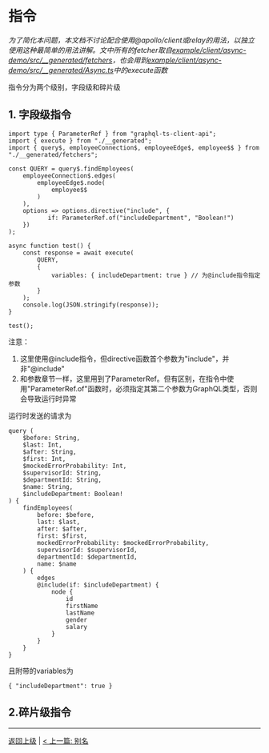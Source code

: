 # 指令

*为了简化本问题，本文档不讨论配合使用@apollo/client或relay的用法，以独立使用这种最简单的用法讲解。文中所有的fetcher取自[example/client/async-demo/src/__generated/fetchers](example/client/async-demo/src/__generated/fetchers)，也会用到[example/client/async-demo/src/__generated/Async.ts](example/client/async-demo/src/__generated/Async.ts)中的execute函数*

指令分为两个级别，字段级和碎片级

## 1. 字段级指令
```
import type { ParameterRef } from "graphql-ts-client-api";
import { execute } from "./__generated";
import { query$, employeeConnection$, employeeEdge$, employee$$ } from "./__generated/fetchers";

const QUERY = query$.findEmployees(
    employeeConnection$.edges(
        employeeEdge$.node(
            employee$$
        )
    ),
    options => options.directive("include", {
           if: ParameterRef.of("includeDepartment", "Boolean!")
    })
);

async function test() {
    const response = await execute(
        QUERY,
        {
            variables: { includeDepartment: true } // 为@include指令指定参数
        }
    );
    console.log(JSON.stringify(response));
}

test();
```

注意：
1. 这里使用@include指令，但directive函数首个参数为"include"，并非"@include"
2. 和参数章节一样，这里用到了ParameterRef。但有区别，在指令中使用"ParameterRef.of"函数时，必须指定其第二个参数为GraphQL类型，否则会导致运行时异常

运行时发送的请求为
```
query (
    $before: String, 
    $last: Int, 
    $after: String, 
    $first: Int, 
    $mockedErrorProbability: Int, 
    $supervisorId: String, 
    $departmentId: String, 
    $name: String, 
    $includeDepartment: Boolean!
) {
    findEmployees(
        before: $before, 
        last: $last, 
        after: $after, 
        first: $first, 
        mockedErrorProbability: $mockedErrorProbability, 
        supervisorId: $supervisorId, 
        departmentId: $departmentId, 
        name: $name
    ) {
        edges
        @include(if: $includeDepartment) {
            node {
                id
                firstName
                lastName
                gender
                salary
            }
        }
    }
}
```
且附带的variables为
```
{ "includeDepartment": true }
```

## 2.碎片级指令


----------------------
[返回上级](./README_zh_CN.md) | [< 上一篇: 别名](./alias_zh_CN.md)